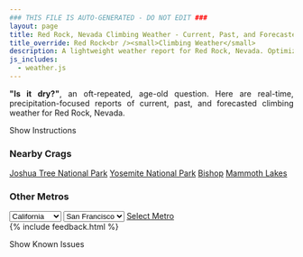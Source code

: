 ```yaml
---
### THIS FILE IS AUTO-GENERATED - DO NOT EDIT ###
layout: page
title: Red Rock, Nevada Climbing Weather - Current, Past, and Forecasted Report
title_override: Red Rock<br /><small>Climbing Weather</small>
description: A lightweight weather report for Red Rock, Nevada. Optimized for slow internet connections.
js_includes:
  - weather.js
---
```


<section class="measure center lh-copy f5-ns f6 ph2 mv4" style="text-align: justify;">
<strong>"Is it dry?"</strong>, an oft-repeated, age-old question. Here are real-time,
precipitation-focused reports of current, past, and forecasted climbing weather for Red Rock, Nevada.
</section>

<p id="settings-toggle" class="mw5 b center tc hover-light-red black-70 pointer">Show Instructions</p>
<section id="settings" class="overflow-hidden" style="display:none;">
    <div class="mv2 ph2 center">
        <div class="fn f6 tc pv2">
            <p class="measure lh-copy center"><strong>Show/hide hourly forecasts</strong> by clicking the desired day.</p>
            <hr class="mw5 p0 mv2 o-60 b0 bt b--light-red light-red bg-light-red">
            <p class="measure lh-copy center"><strong>Current and Past conditions</strong> are measured by the nearest weather station. <strong>Forecast conditions</strong> are calculated and polled separately.</p>
            <hr class="mw5 p0 mv2 o-60 b0 bt b--light-red light-red bg-light-red">
            <p class="measure lh-copy center"><strong>Having issues?</strong> Try <a id="clear-cache" class="no-underline relative fancy-link light-red hover-light-red" href="#">clearing the local cache</a>.</p>
            <hr class="mw5 p0 mv2 o-60 b0 bt b--light-red light-red bg-light-red">
            <p class="measure lh-copy center">Weather data sourced from <a class="no-underline fancy-link relative light-red" target="_blank" href="https://www.weather.gov/documentation/services-web-api">weather.gov</a>.</p>
        </div>
    </div>
</section>
<section id="weather" data-crag="red-rock-nevada" class="mv4-ns mv3 ph2 center"></section>
<section id="nearby" class="tc lh-copy">
  <h3>Nearby Crags</h3>
<a class="nowrap no-underline fancy-link relative light-red mh3" href="/crags/joshua-tree-national-park-california-weather.html">Joshua Tree National Park</a>
<a class="nowrap no-underline fancy-link relative light-red mh3" href="/crags/yosemite-national-park-california-weather.html">Yosemite National Park</a>
<a class="nowrap no-underline fancy-link relative light-red mh3" href="/crags/bishop-california-weather.html">Bishop</a>
<a class="nowrap no-underline fancy-link relative light-red mh3" href="/crags/mammoth-lakes-california-weather.html">Mammoth Lakes</a>
</section>
<section id="nearby" class="tc lh-copy">
  <h3>Other Metros</h3>
  <select class="ma1 bg-near-white pa2" id="stateSel">
    <option value="Texas">Texas</option>
    <option value="Washington">Washington</option>
    <option value="Colorado">Colorado</option>
    <option value="Tennessee">Tennessee</option>
    <option value="Utah">Utah</option>
    <option value="California" selected>California</option>
  </select>
  <select class="ma1 bg-near-white pa2" id="citySel">
    <option value="San Francisco" selected>San Francisco</option>
    <option value="Los Angeles">Los Angeles</option>
  </select>
  <a id="selectMetro" class="f6 link dim ph3 pv2 ma1 dib white bg-light-red" href="/crags/san-francisco-california-weather.html">Select Metro</a>
  <script>
    var states = [];
    states["Texas"] = "Austin"
    states["Washington"] = "Seattle"
    states["Colorado"] = "Denver"
    states["Tennessee"] = "Nashville"
    states["Utah"] = "Salt Lake City"
    states["California"] = "San Francisco|Los Angeles"
  </script>
</section>
{% include feedback.html %}
<p id="issues-toggle" class="mw5 b center tc hover-light-red black-70 pointer">Show Known Issues</p>
<section id="issues" class="overflow-hidden tc f6">
</section>

<script>
  var weekly_VEF_111_97 = {"updated":"2022-03-14T19:50:30+00:00","units":"us","forecastGenerator":"BaselineForecastGenerator","generatedAt":"2022-03-15T08:38:44+00:00","updateTime":"2022-03-14T19:50:30+00:00","validTimes":"2022-03-14T13:00:00+00:00/P8D","elevation":{"unitCode":"wmoUnit:m","value":1157.9352},"periods":[{"number":1,"name":"Overnight","startTime":"2022-03-15T01:00:00-07:00","endTime":"2022-03-15T06:00:00-07:00","isDaytime":false,"temperature":44,"temperatureUnit":"F","temperatureTrend":"rising","windSpeed":"6 mph","windDirection":"WNW","icon":"https://api.weather.gov/icons/land/night/few?size=medium","shortForecast":"Mostly Clear","detailedForecast":"Mostly clear. Low around 44, with temperatures rising to around 46 overnight. West northwest wind around 6 mph."},{"number":2,"name":"Tuesday","startTime":"2022-03-15T06:00:00-07:00","endTime":"2022-03-15T18:00:00-07:00","isDaytime":true,"temperature":74,"temperatureUnit":"F","temperatureTrend":"falling","windSpeed":"3 to 15 mph","windDirection":"SSW","icon":"https://api.weather.gov/icons/land/day/sct?size=medium","shortForecast":"Mostly Sunny","detailedForecast":"Mostly sunny. High near 74, with temperatures falling to around 72 in the afternoon. South southwest wind 3 to 15 mph, with gusts as high as 22 mph."},{"number":3,"name":"Tuesday Night","startTime":"2022-03-15T18:00:00-07:00","endTime":"2022-03-16T06:00:00-07:00","isDaytime":false,"temperature":47,"temperatureUnit":"F","temperatureTrend":"rising","windSpeed":"8 to 14 mph","windDirection":"W","icon":"https://api.weather.gov/icons/land/night/bkn?size=medium","shortForecast":"Mostly Cloudy","detailedForecast":"Mostly cloudy. Low around 47, with temperatures rising to around 49 overnight. West wind 8 to 14 mph, with gusts as high as 20 mph."},{"number":4,"name":"Wednesday","startTime":"2022-03-16T06:00:00-07:00","endTime":"2022-03-16T18:00:00-07:00","isDaytime":true,"temperature":71,"temperatureUnit":"F","temperatureTrend":null,"windSpeed":"8 to 18 mph","windDirection":"NW","icon":"https://api.weather.gov/icons/land/day/few?size=medium","shortForecast":"Sunny","detailedForecast":"Sunny, with a high near 71. Northwest wind 8 to 18 mph, with gusts as high as 28 mph."},{"number":5,"name":"Wednesday Night","startTime":"2022-03-16T18:00:00-07:00","endTime":"2022-03-17T06:00:00-07:00","isDaytime":false,"temperature":42,"temperatureUnit":"F","temperatureTrend":null,"windSpeed":"15 to 18 mph","windDirection":"NNW","icon":"https://api.weather.gov/icons/land/night/skc?size=medium","shortForecast":"Clear","detailedForecast":"Clear, with a low around 42. North northwest wind 15 to 18 mph, with gusts as high as 28 mph."},{"number":6,"name":"Thursday","startTime":"2022-03-17T06:00:00-07:00","endTime":"2022-03-17T18:00:00-07:00","isDaytime":true,"temperature":65,"temperatureUnit":"F","temperatureTrend":null,"windSpeed":"7 to 13 mph","windDirection":"NNE","icon":"https://api.weather.gov/icons/land/day/few?size=medium","shortForecast":"Sunny","detailedForecast":"Sunny, with a high near 65."},{"number":7,"name":"Thursday Night","startTime":"2022-03-17T18:00:00-07:00","endTime":"2022-03-18T06:00:00-07:00","isDaytime":false,"temperature":43,"temperatureUnit":"F","temperatureTrend":null,"windSpeed":"7 mph","windDirection":"N","icon":"https://api.weather.gov/icons/land/night/sct?size=medium","shortForecast":"Partly Cloudy","detailedForecast":"Partly cloudy, with a low around 43."},{"number":8,"name":"Friday","startTime":"2022-03-18T06:00:00-07:00","endTime":"2022-03-18T18:00:00-07:00","isDaytime":true,"temperature":71,"temperatureUnit":"F","temperatureTrend":null,"windSpeed":"8 mph","windDirection":"ENE","icon":"https://api.weather.gov/icons/land/day/skc?size=medium","shortForecast":"Sunny","detailedForecast":"Sunny, with a high near 71."},{"number":9,"name":"Friday Night","startTime":"2022-03-18T18:00:00-07:00","endTime":"2022-03-19T06:00:00-07:00","isDaytime":false,"temperature":47,"temperatureUnit":"F","temperatureTrend":null,"windSpeed":"8 mph","windDirection":"SW","icon":"https://api.weather.gov/icons/land/night/sct?size=medium","shortForecast":"Partly Cloudy","detailedForecast":"Partly cloudy, with a low around 47."},{"number":10,"name":"Saturday","startTime":"2022-03-19T06:00:00-07:00","endTime":"2022-03-19T18:00:00-07:00","isDaytime":true,"temperature":73,"temperatureUnit":"F","temperatureTrend":null,"windSpeed":"8 to 17 mph","windDirection":"SSW","icon":"https://api.weather.gov/icons/land/day/sct?size=medium","shortForecast":"Mostly Sunny","detailedForecast":"Mostly sunny, with a high near 73."},{"number":11,"name":"Saturday Night","startTime":"2022-03-19T18:00:00-07:00","endTime":"2022-03-20T06:00:00-07:00","isDaytime":false,"temperature":43,"temperatureUnit":"F","temperatureTrend":null,"windSpeed":"14 to 17 mph","windDirection":"SW","icon":"https://api.weather.gov/icons/land/night/sct/rain_showers?size=medium","shortForecast":"Partly Cloudy then Slight Chance Rain Showers","detailedForecast":"A slight chance of rain showers after 5am. Partly cloudy, with a low around 43."},{"number":12,"name":"Sunday","startTime":"2022-03-20T06:00:00-07:00","endTime":"2022-03-20T18:00:00-07:00","isDaytime":true,"temperature":60,"temperatureUnit":"F","temperatureTrend":null,"windSpeed":"15 mph","windDirection":"W","icon":"https://api.weather.gov/icons/land/day/rain_showers/sct?size=medium","shortForecast":"Slight Chance Rain Showers then Mostly Sunny","detailedForecast":"A slight chance of rain showers before 11am. Mostly sunny, with a high near 60."},{"number":13,"name":"Sunday Night","startTime":"2022-03-20T18:00:00-07:00","endTime":"2022-03-21T06:00:00-07:00","isDaytime":false,"temperature":37,"temperatureUnit":"F","temperatureTrend":null,"windSpeed":"16 mph","windDirection":"NW","icon":"https://api.weather.gov/icons/land/night/few?size=medium","shortForecast":"Mostly Clear","detailedForecast":"Mostly clear, with a low around 37."},{"number":14,"name":"Monday","startTime":"2022-03-21T06:00:00-07:00","endTime":"2022-03-21T18:00:00-07:00","isDaytime":true,"temperature":64,"temperatureUnit":"F","temperatureTrend":null,"windSpeed":"14 mph","windDirection":"NNW","icon":"https://api.weather.gov/icons/land/day/few?size=medium","shortForecast":"Sunny","detailedForecast":"Sunny, with a high near 64."}]}
  var hourly_VEF_111_97 = {"@context":["https://geojson.org/geojson-ld/geojson-context.jsonld",{"@version":"1.1","wx":"https://api.weather.gov/ontology#","geo":"http://www.opengis.net/ont/geosparql#","unit":"http://codes.wmo.int/common/unit/","@vocab":"https://api.weather.gov/ontology#"}],"type":"Feature","geometry":{"type":"Polygon","coordinates":[[[-115.4470583,36.1448651],[-115.4428925,36.1227241],[-115.4154787,36.1260863],[-115.4196391,36.1482276],[-115.4470583,36.1448651]]]},"properties":{"updated":"2022-03-14T19:50:30+00:00","units":"us","forecastGenerator":"HourlyForecastGenerator","generatedAt":"2022-03-15T08:38:46+00:00","updateTime":"2022-03-14T19:50:30+00:00","validTimes":"2022-03-14T13:00:00+00:00/P8D","elevation":{"unitCode":"wmoUnit:m","value":1157.9352},"periods":[{"number":1,"name":"","startTime":"2022-03-15T01:00:00-07:00","endTime":"2022-03-15T02:00:00-07:00","isDaytime":false,"temperature":49,"temperatureUnit":"F","temperatureTrend":null,"windSpeed":"3 mph","windDirection":"WNW","icon":"https://api.weather.gov/icons/land/night/skc?size=small","shortForecast":"Clear","detailedForecast":""},{"number":2,"name":"","startTime":"2022-03-15T02:00:00-07:00","endTime":"2022-03-15T03:00:00-07:00","isDaytime":false,"temperature":48,"temperatureUnit":"F","temperatureTrend":null,"windSpeed":"3 mph","windDirection":"WNW","icon":"https://api.weather.gov/icons/land/night/skc?size=small","shortForecast":"Clear","detailedForecast":""},{"number":3,"name":"","startTime":"2022-03-15T03:00:00-07:00","endTime":"2022-03-15T04:00:00-07:00","isDaytime":false,"temperature":47,"temperatureUnit":"F","temperatureTrend":null,"windSpeed":"6 mph","windDirection":"WNW","icon":"https://api.weather.gov/icons/land/night/few?size=small","shortForecast":"Mostly Clear","detailedForecast":""},{"number":4,"name":"","startTime":"2022-03-15T04:00:00-07:00","endTime":"2022-03-15T05:00:00-07:00","isDaytime":false,"temperature":47,"temperatureUnit":"F","temperatureTrend":null,"windSpeed":"6 mph","windDirection":"WNW","icon":"https://api.weather.gov/icons/land/night/few?size=small","shortForecast":"Mostly Clear","detailedForecast":""},{"number":5,"name":"","startTime":"2022-03-15T05:00:00-07:00","endTime":"2022-03-15T06:00:00-07:00","isDaytime":false,"temperature":46,"temperatureUnit":"F","temperatureTrend":null,"windSpeed":"5 mph","windDirection":"WNW","icon":"https://api.weather.gov/icons/land/night/few?size=small","shortForecast":"Mostly Clear","detailedForecast":""},{"number":6,"name":"","startTime":"2022-03-15T06:00:00-07:00","endTime":"2022-03-15T07:00:00-07:00","isDaytime":true,"temperature":46,"temperatureUnit":"F","temperatureTrend":null,"windSpeed":"5 mph","windDirection":"WNW","icon":"https://api.weather.gov/icons/land/day/few?size=small","shortForecast":"Sunny","detailedForecast":""},{"number":7,"name":"","startTime":"2022-03-15T07:00:00-07:00","endTime":"2022-03-15T08:00:00-07:00","isDaytime":true,"temperature":45,"temperatureUnit":"F","temperatureTrend":null,"windSpeed":"5 mph","windDirection":"WNW","icon":"https://api.weather.gov/icons/land/day/few?size=small","shortForecast":"Sunny","detailedForecast":""},{"number":8,"name":"","startTime":"2022-03-15T08:00:00-07:00","endTime":"2022-03-15T09:00:00-07:00","isDaytime":true,"temperature":48,"temperatureUnit":"F","temperatureTrend":null,"windSpeed":"6 mph","windDirection":"WNW","icon":"https://api.weather.gov/icons/land/day/few?size=small","shortForecast":"Sunny","detailedForecast":""},{"number":9,"name":"","startTime":"2022-03-15T09:00:00-07:00","endTime":"2022-03-15T10:00:00-07:00","isDaytime":true,"temperature":58,"temperatureUnit":"F","temperatureTrend":null,"windSpeed":"3 mph","windDirection":"ESE","icon":"https://api.weather.gov/icons/land/day/few?size=small","shortForecast":"Sunny","detailedForecast":""},{"number":10,"name":"","startTime":"2022-03-15T10:00:00-07:00","endTime":"2022-03-15T11:00:00-07:00","isDaytime":true,"temperature":63,"temperatureUnit":"F","temperatureTrend":null,"windSpeed":"6 mph","windDirection":"ESE","icon":"https://api.weather.gov/icons/land/day/few?size=small","shortForecast":"Sunny","detailedForecast":""},{"number":11,"name":"","startTime":"2022-03-15T11:00:00-07:00","endTime":"2022-03-15T12:00:00-07:00","isDaytime":true,"temperature":64,"temperatureUnit":"F","temperatureTrend":null,"windSpeed":"8 mph","windDirection":"ESE","icon":"https://api.weather.gov/icons/land/day/few?size=small","shortForecast":"Sunny","detailedForecast":""},{"number":12,"name":"","startTime":"2022-03-15T12:00:00-07:00","endTime":"2022-03-15T13:00:00-07:00","isDaytime":true,"temperature":68,"temperatureUnit":"F","temperatureTrend":null,"windSpeed":"10 mph","windDirection":"SSE","icon":"https://api.weather.gov/icons/land/day/few?size=small","shortForecast":"Sunny","detailedForecast":""},{"number":13,"name":"","startTime":"2022-03-15T13:00:00-07:00","endTime":"2022-03-15T14:00:00-07:00","isDaytime":true,"temperature":70,"temperatureUnit":"F","temperatureTrend":null,"windSpeed":"13 mph","windDirection":"SSW","icon":"https://api.weather.gov/icons/land/day/few?size=small","shortForecast":"Sunny","detailedForecast":""},{"number":14,"name":"","startTime":"2022-03-15T14:00:00-07:00","endTime":"2022-03-15T15:00:00-07:00","isDaytime":true,"temperature":72,"temperatureUnit":"F","temperatureTrend":null,"windSpeed":"14 mph","windDirection":"SW","icon":"https://api.weather.gov/icons/land/day/sct?size=small","shortForecast":"Mostly Sunny","detailedForecast":""},{"number":15,"name":"","startTime":"2022-03-15T15:00:00-07:00","endTime":"2022-03-15T16:00:00-07:00","isDaytime":true,"temperature":72,"temperatureUnit":"F","temperatureTrend":null,"windSpeed":"15 mph","windDirection":"SW","icon":"https://api.weather.gov/icons/land/day/sct?size=small","shortForecast":"Mostly Sunny","detailedForecast":""},{"number":16,"name":"","startTime":"2022-03-15T16:00:00-07:00","endTime":"2022-03-15T17:00:00-07:00","isDaytime":true,"temperature":73,"temperatureUnit":"F","temperatureTrend":null,"windSpeed":"15 mph","windDirection":"SW","icon":"https://api.weather.gov/icons/land/day/bkn?size=small","shortForecast":"Partly Sunny","detailedForecast":""},{"number":17,"name":"","startTime":"2022-03-15T17:00:00-07:00","endTime":"2022-03-15T18:00:00-07:00","isDaytime":true,"temperature":72,"temperatureUnit":"F","temperatureTrend":null,"windSpeed":"15 mph","windDirection":"WSW","icon":"https://api.weather.gov/icons/land/day/bkn?size=small","shortForecast":"Mostly Cloudy","detailedForecast":""},{"number":18,"name":"","startTime":"2022-03-15T18:00:00-07:00","endTime":"2022-03-15T19:00:00-07:00","isDaytime":false,"temperature":69,"temperatureUnit":"F","temperatureTrend":null,"windSpeed":"14 mph","windDirection":"WSW","icon":"https://api.weather.gov/icons/land/night/bkn?size=small","shortForecast":"Mostly Cloudy","detailedForecast":""},{"number":19,"name":"","startTime":"2022-03-15T19:00:00-07:00","endTime":"2022-03-15T20:00:00-07:00","isDaytime":false,"temperature":63,"temperatureUnit":"F","temperatureTrend":null,"windSpeed":"12 mph","windDirection":"W","icon":"https://api.weather.gov/icons/land/night/bkn?size=small","shortForecast":"Mostly Cloudy","detailedForecast":""},{"number":20,"name":"","startTime":"2022-03-15T20:00:00-07:00","endTime":"2022-03-15T21:00:00-07:00","isDaytime":false,"temperature":60,"temperatureUnit":"F","temperatureTrend":null,"windSpeed":"10 mph","windDirection":"W","icon":"https://api.weather.gov/icons/land/night/bkn?size=small","shortForecast":"Mostly Cloudy","detailedForecast":""},{"number":21,"name":"","startTime":"2022-03-15T21:00:00-07:00","endTime":"2022-03-15T22:00:00-07:00","isDaytime":false,"temperature":58,"temperatureUnit":"F","temperatureTrend":null,"windSpeed":"10 mph","windDirection":"W","icon":"https://api.weather.gov/icons/land/night/bkn?size=small","shortForecast":"Mostly Cloudy","detailedForecast":""},{"number":22,"name":"","startTime":"2022-03-15T22:00:00-07:00","endTime":"2022-03-15T23:00:00-07:00","isDaytime":false,"temperature":57,"temperatureUnit":"F","temperatureTrend":null,"windSpeed":"10 mph","windDirection":"W","icon":"https://api.weather.gov/icons/land/night/bkn?size=small","shortForecast":"Mostly Cloudy","detailedForecast":""},{"number":23,"name":"","startTime":"2022-03-15T23:00:00-07:00","endTime":"2022-03-16T00:00:00-07:00","isDaytime":false,"temperature":56,"temperatureUnit":"F","temperatureTrend":null,"windSpeed":"10 mph","windDirection":"W","icon":"https://api.weather.gov/icons/land/night/bkn?size=small","shortForecast":"Mostly Cloudy","detailedForecast":""},{"number":24,"name":"","startTime":"2022-03-16T00:00:00-07:00","endTime":"2022-03-16T01:00:00-07:00","isDaytime":false,"temperature":55,"temperatureUnit":"F","temperatureTrend":null,"windSpeed":"9 mph","windDirection":"W","icon":"https://api.weather.gov/icons/land/night/bkn?size=small","shortForecast":"Mostly Cloudy","detailedForecast":""},{"number":25,"name":"","startTime":"2022-03-16T01:00:00-07:00","endTime":"2022-03-16T02:00:00-07:00","isDaytime":false,"temperature":54,"temperatureUnit":"F","temperatureTrend":null,"windSpeed":"9 mph","windDirection":"WNW","icon":"https://api.weather.gov/icons/land/night/sct?size=small","shortForecast":"Partly Cloudy","detailedForecast":""},{"number":26,"name":"","startTime":"2022-03-16T02:00:00-07:00","endTime":"2022-03-16T03:00:00-07:00","isDaytime":false,"temperature":53,"temperatureUnit":"F","temperatureTrend":null,"windSpeed":"8 mph","windDirection":"WNW","icon":"https://api.weather.gov/icons/land/night/sct?size=small","shortForecast":"Partly Cloudy","detailedForecast":""},{"number":27,"name":"","startTime":"2022-03-16T03:00:00-07:00","endTime":"2022-03-16T04:00:00-07:00","isDaytime":false,"temperature":51,"temperatureUnit":"F","temperatureTrend":null,"windSpeed":"8 mph","windDirection":"WNW","icon":"https://api.weather.gov/icons/land/night/sct?size=small","shortForecast":"Partly Cloudy","detailedForecast":""},{"number":28,"name":"","startTime":"2022-03-16T04:00:00-07:00","endTime":"2022-03-16T05:00:00-07:00","isDaytime":false,"temperature":50,"temperatureUnit":"F","temperatureTrend":null,"windSpeed":"8 mph","windDirection":"WNW","icon":"https://api.weather.gov/icons/land/night/sct?size=small","shortForecast":"Partly Cloudy","detailedForecast":""},{"number":29,"name":"","startTime":"2022-03-16T05:00:00-07:00","endTime":"2022-03-16T06:00:00-07:00","isDaytime":false,"temperature":49,"temperatureUnit":"F","temperatureTrend":null,"windSpeed":"8 mph","windDirection":"WNW","icon":"https://api.weather.gov/icons/land/night/few?size=small","shortForecast":"Mostly Clear","detailedForecast":""},{"number":30,"name":"","startTime":"2022-03-16T06:00:00-07:00","endTime":"2022-03-16T07:00:00-07:00","isDaytime":true,"temperature":49,"temperatureUnit":"F","temperatureTrend":null,"windSpeed":"8 mph","windDirection":"WNW","icon":"https://api.weather.gov/icons/land/day/few?size=small","shortForecast":"Sunny","detailedForecast":""},{"number":31,"name":"","startTime":"2022-03-16T07:00:00-07:00","endTime":"2022-03-16T08:00:00-07:00","isDaytime":true,"temperature":49,"temperatureUnit":"F","temperatureTrend":null,"windSpeed":"8 mph","windDirection":"NW","icon":"https://api.weather.gov/icons/land/day/few?size=small","shortForecast":"Sunny","detailedForecast":""},{"number":32,"name":"","startTime":"2022-03-16T08:00:00-07:00","endTime":"2022-03-16T09:00:00-07:00","isDaytime":true,"temperature":51,"temperatureUnit":"F","temperatureTrend":null,"windSpeed":"8 mph","windDirection":"NW","icon":"https://api.weather.gov/icons/land/day/few?size=small","shortForecast":"Sunny","detailedForecast":""},{"number":33,"name":"","startTime":"2022-03-16T09:00:00-07:00","endTime":"2022-03-16T10:00:00-07:00","isDaytime":true,"temperature":55,"temperatureUnit":"F","temperatureTrend":null,"windSpeed":"9 mph","windDirection":"NW","icon":"https://api.weather.gov/icons/land/day/few?size=small","shortForecast":"Sunny","detailedForecast":""},{"number":34,"name":"","startTime":"2022-03-16T10:00:00-07:00","endTime":"2022-03-16T11:00:00-07:00","isDaytime":true,"temperature":60,"temperatureUnit":"F","temperatureTrend":null,"windSpeed":"10 mph","windDirection":"NNW","icon":"https://api.weather.gov/icons/land/day/few?size=small","shortForecast":"Sunny","detailedForecast":""},{"number":35,"name":"","startTime":"2022-03-16T11:00:00-07:00","endTime":"2022-03-16T12:00:00-07:00","isDaytime":true,"temperature":65,"temperatureUnit":"F","temperatureTrend":null,"windSpeed":"13 mph","windDirection":"NNW","icon":"https://api.weather.gov/icons/land/day/skc?size=small","shortForecast":"Sunny","detailedForecast":""},{"number":36,"name":"","startTime":"2022-03-16T12:00:00-07:00","endTime":"2022-03-16T13:00:00-07:00","isDaytime":true,"temperature":67,"temperatureUnit":"F","temperatureTrend":null,"windSpeed":"14 mph","windDirection":"NNW","icon":"https://api.weather.gov/icons/land/day/skc?size=small","shortForecast":"Sunny","detailedForecast":""},{"number":37,"name":"","startTime":"2022-03-16T13:00:00-07:00","endTime":"2022-03-16T14:00:00-07:00","isDaytime":true,"temperature":69,"temperatureUnit":"F","temperatureTrend":null,"windSpeed":"16 mph","windDirection":"NNW","icon":"https://api.weather.gov/icons/land/day/few?size=small","shortForecast":"Sunny","detailedForecast":""},{"number":38,"name":"","startTime":"2022-03-16T14:00:00-07:00","endTime":"2022-03-16T15:00:00-07:00","isDaytime":true,"temperature":69,"temperatureUnit":"F","temperatureTrend":null,"windSpeed":"17 mph","windDirection":"NW","icon":"https://api.weather.gov/icons/land/day/few?size=small","shortForecast":"Sunny","detailedForecast":""},{"number":39,"name":"","startTime":"2022-03-16T15:00:00-07:00","endTime":"2022-03-16T16:00:00-07:00","isDaytime":true,"temperature":70,"temperatureUnit":"F","temperatureTrend":null,"windSpeed":"18 mph","windDirection":"NW","icon":"https://api.weather.gov/icons/land/day/few?size=small","shortForecast":"Sunny","detailedForecast":""},{"number":40,"name":"","startTime":"2022-03-16T16:00:00-07:00","endTime":"2022-03-16T17:00:00-07:00","isDaytime":true,"temperature":70,"temperatureUnit":"F","temperatureTrend":null,"windSpeed":"18 mph","windDirection":"NNW","icon":"https://api.weather.gov/icons/land/day/few?size=small","shortForecast":"Sunny","detailedForecast":""},{"number":41,"name":"","startTime":"2022-03-16T17:00:00-07:00","endTime":"2022-03-16T18:00:00-07:00","isDaytime":true,"temperature":69,"temperatureUnit":"F","temperatureTrend":null,"windSpeed":"18 mph","windDirection":"NNW","icon":"https://api.weather.gov/icons/land/day/few?size=small","shortForecast":"Sunny","detailedForecast":""},{"number":42,"name":"","startTime":"2022-03-16T18:00:00-07:00","endTime":"2022-03-16T19:00:00-07:00","isDaytime":false,"temperature":66,"temperatureUnit":"F","temperatureTrend":null,"windSpeed":"18 mph","windDirection":"NNW","icon":"https://api.weather.gov/icons/land/night/few?size=small","shortForecast":"Mostly Clear","detailedForecast":""},{"number":43,"name":"","startTime":"2022-03-16T19:00:00-07:00","endTime":"2022-03-16T20:00:00-07:00","isDaytime":false,"temperature":61,"temperatureUnit":"F","temperatureTrend":null,"windSpeed":"18 mph","windDirection":"NNW","icon":"https://api.weather.gov/icons/land/night/few?size=small","shortForecast":"Mostly Clear","detailedForecast":""},{"number":44,"name":"","startTime":"2022-03-16T20:00:00-07:00","endTime":"2022-03-16T21:00:00-07:00","isDaytime":false,"temperature":57,"temperatureUnit":"F","temperatureTrend":null,"windSpeed":"18 mph","windDirection":"NNW","icon":"https://api.weather.gov/icons/land/night/few?size=small","shortForecast":"Mostly Clear","detailedForecast":""},{"number":45,"name":"","startTime":"2022-03-16T21:00:00-07:00","endTime":"2022-03-16T22:00:00-07:00","isDaytime":false,"temperature":55,"temperatureUnit":"F","temperatureTrend":null,"windSpeed":"18 mph","windDirection":"NNW","icon":"https://api.weather.gov/icons/land/night/few?size=small","shortForecast":"Mostly Clear","detailedForecast":""},{"number":46,"name":"","startTime":"2022-03-16T22:00:00-07:00","endTime":"2022-03-16T23:00:00-07:00","isDaytime":false,"temperature":54,"temperatureUnit":"F","temperatureTrend":null,"windSpeed":"17 mph","windDirection":"N","icon":"https://api.weather.gov/icons/land/night/skc?size=small","shortForecast":"Clear","detailedForecast":""},{"number":47,"name":"","startTime":"2022-03-16T23:00:00-07:00","endTime":"2022-03-17T00:00:00-07:00","isDaytime":false,"temperature":53,"temperatureUnit":"F","temperatureTrend":null,"windSpeed":"17 mph","windDirection":"N","icon":"https://api.weather.gov/icons/land/night/skc?size=small","shortForecast":"Clear","detailedForecast":""},{"number":48,"name":"","startTime":"2022-03-17T00:00:00-07:00","endTime":"2022-03-17T01:00:00-07:00","isDaytime":false,"temperature":51,"temperatureUnit":"F","temperatureTrend":null,"windSpeed":"16 mph","windDirection":"N","icon":"https://api.weather.gov/icons/land/night/skc?size=small","shortForecast":"Clear","detailedForecast":""},{"number":49,"name":"","startTime":"2022-03-17T01:00:00-07:00","endTime":"2022-03-17T02:00:00-07:00","isDaytime":false,"temperature":50,"temperatureUnit":"F","temperatureTrend":null,"windSpeed":"16 mph","windDirection":"N","icon":"https://api.weather.gov/icons/land/night/skc?size=small","shortForecast":"Clear","detailedForecast":""},{"number":50,"name":"","startTime":"2022-03-17T02:00:00-07:00","endTime":"2022-03-17T03:00:00-07:00","isDaytime":false,"temperature":48,"temperatureUnit":"F","temperatureTrend":null,"windSpeed":"15 mph","windDirection":"N","icon":"https://api.weather.gov/icons/land/night/skc?size=small","shortForecast":"Clear","detailedForecast":""},{"number":51,"name":"","startTime":"2022-03-17T03:00:00-07:00","endTime":"2022-03-17T04:00:00-07:00","isDaytime":false,"temperature":47,"temperatureUnit":"F","temperatureTrend":null,"windSpeed":"15 mph","windDirection":"N","icon":"https://api.weather.gov/icons/land/night/skc?size=small","shortForecast":"Clear","detailedForecast":""},{"number":52,"name":"","startTime":"2022-03-17T04:00:00-07:00","endTime":"2022-03-17T05:00:00-07:00","isDaytime":false,"temperature":46,"temperatureUnit":"F","temperatureTrend":null,"windSpeed":"15 mph","windDirection":"N","icon":"https://api.weather.gov/icons/land/night/skc?size=small","shortForecast":"Clear","detailedForecast":""},{"number":53,"name":"","startTime":"2022-03-17T05:00:00-07:00","endTime":"2022-03-17T06:00:00-07:00","isDaytime":false,"temperature":45,"temperatureUnit":"F","temperatureTrend":null,"windSpeed":"15 mph","windDirection":"N","icon":"https://api.weather.gov/icons/land/night/skc?size=small","shortForecast":"Clear","detailedForecast":""},{"number":54,"name":"","startTime":"2022-03-17T06:00:00-07:00","endTime":"2022-03-17T07:00:00-07:00","isDaytime":true,"temperature":44,"temperatureUnit":"F","temperatureTrend":null,"windSpeed":"13 mph","windDirection":"N","icon":"https://api.weather.gov/icons/land/day/few?size=small","shortForecast":"Sunny","detailedForecast":""},{"number":55,"name":"","startTime":"2022-03-17T07:00:00-07:00","endTime":"2022-03-17T08:00:00-07:00","isDaytime":true,"temperature":44,"temperatureUnit":"F","temperatureTrend":null,"windSpeed":"10 mph","windDirection":"N","icon":"https://api.weather.gov/icons/land/day/few?size=small","shortForecast":"Sunny","detailedForecast":""},{"number":56,"name":"","startTime":"2022-03-17T08:00:00-07:00","endTime":"2022-03-17T09:00:00-07:00","isDaytime":true,"temperature":45,"temperatureUnit":"F","temperatureTrend":null,"windSpeed":"8 mph","windDirection":"N","icon":"https://api.weather.gov/icons/land/day/few?size=small","shortForecast":"Sunny","detailedForecast":""},{"number":57,"name":"","startTime":"2022-03-17T09:00:00-07:00","endTime":"2022-03-17T10:00:00-07:00","isDaytime":true,"temperature":49,"temperatureUnit":"F","temperatureTrend":null,"windSpeed":"8 mph","windDirection":"N","icon":"https://api.weather.gov/icons/land/day/few?size=small","shortForecast":"Sunny","detailedForecast":""},{"number":58,"name":"","startTime":"2022-03-17T10:00:00-07:00","endTime":"2022-03-17T11:00:00-07:00","isDaytime":true,"temperature":54,"temperatureUnit":"F","temperatureTrend":null,"windSpeed":"8 mph","windDirection":"NNE","icon":"https://api.weather.gov/icons/land/day/few?size=small","shortForecast":"Sunny","detailedForecast":""},{"number":59,"name":"","startTime":"2022-03-17T11:00:00-07:00","endTime":"2022-03-17T12:00:00-07:00","isDaytime":true,"temperature":59,"temperatureUnit":"F","temperatureTrend":null,"windSpeed":"9 mph","windDirection":"NNE","icon":"https://api.weather.gov/icons/land/day/few?size=small","shortForecast":"Sunny","detailedForecast":""},{"number":60,"name":"","startTime":"2022-03-17T12:00:00-07:00","endTime":"2022-03-17T13:00:00-07:00","isDaytime":true,"temperature":62,"temperatureUnit":"F","temperatureTrend":null,"windSpeed":"9 mph","windDirection":"NE","icon":"https://api.weather.gov/icons/land/day/few?size=small","shortForecast":"Sunny","detailedForecast":""},{"number":61,"name":"","startTime":"2022-03-17T13:00:00-07:00","endTime":"2022-03-17T14:00:00-07:00","isDaytime":true,"temperature":63,"temperatureUnit":"F","temperatureTrend":null,"windSpeed":"9 mph","windDirection":"NE","icon":"https://api.weather.gov/icons/land/day/sct?size=small","shortForecast":"Mostly Sunny","detailedForecast":""},{"number":62,"name":"","startTime":"2022-03-17T14:00:00-07:00","endTime":"2022-03-17T15:00:00-07:00","isDaytime":true,"temperature":64,"temperatureUnit":"F","temperatureTrend":null,"windSpeed":"9 mph","windDirection":"NE","icon":"https://api.weather.gov/icons/land/day/sct?size=small","shortForecast":"Mostly Sunny","detailedForecast":""},{"number":63,"name":"","startTime":"2022-03-17T15:00:00-07:00","endTime":"2022-03-17T16:00:00-07:00","isDaytime":true,"temperature":65,"temperatureUnit":"F","temperatureTrend":null,"windSpeed":"8 mph","windDirection":"NE","icon":"https://api.weather.gov/icons/land/day/sct?size=small","shortForecast":"Mostly Sunny","detailedForecast":""},{"number":64,"name":"","startTime":"2022-03-17T16:00:00-07:00","endTime":"2022-03-17T17:00:00-07:00","isDaytime":true,"temperature":65,"temperatureUnit":"F","temperatureTrend":null,"windSpeed":"8 mph","windDirection":"ENE","icon":"https://api.weather.gov/icons/land/day/sct?size=small","shortForecast":"Mostly Sunny","detailedForecast":""},{"number":65,"name":"","startTime":"2022-03-17T17:00:00-07:00","endTime":"2022-03-17T18:00:00-07:00","isDaytime":true,"temperature":64,"temperatureUnit":"F","temperatureTrend":null,"windSpeed":"7 mph","windDirection":"ENE","icon":"https://api.weather.gov/icons/land/day/sct?size=small","shortForecast":"Mostly Sunny","detailedForecast":""},{"number":66,"name":"","startTime":"2022-03-17T18:00:00-07:00","endTime":"2022-03-17T19:00:00-07:00","isDaytime":false,"temperature":61,"temperatureUnit":"F","temperatureTrend":null,"windSpeed":"6 mph","windDirection":"NE","icon":"https://api.weather.gov/icons/land/night/bkn?size=small","shortForecast":"Mostly Cloudy","detailedForecast":""},{"number":67,"name":"","startTime":"2022-03-17T19:00:00-07:00","endTime":"2022-03-17T20:00:00-07:00","isDaytime":false,"temperature":57,"temperatureUnit":"F","temperatureTrend":null,"windSpeed":"6 mph","windDirection":"NNE","icon":"https://api.weather.gov/icons/land/night/bkn?size=small","shortForecast":"Mostly Cloudy","detailedForecast":""},{"number":68,"name":"","startTime":"2022-03-17T20:00:00-07:00","endTime":"2022-03-17T21:00:00-07:00","isDaytime":false,"temperature":54,"temperatureUnit":"F","temperatureTrend":null,"windSpeed":"6 mph","windDirection":"N","icon":"https://api.weather.gov/icons/land/night/bkn?size=small","shortForecast":"Mostly Cloudy","detailedForecast":""},{"number":69,"name":"","startTime":"2022-03-17T21:00:00-07:00","endTime":"2022-03-17T22:00:00-07:00","isDaytime":false,"temperature":52,"temperatureUnit":"F","temperatureTrend":null,"windSpeed":"6 mph","windDirection":"N","icon":"https://api.weather.gov/icons/land/night/sct?size=small","shortForecast":"Partly Cloudy","detailedForecast":""},{"number":70,"name":"","startTime":"2022-03-17T22:00:00-07:00","endTime":"2022-03-17T23:00:00-07:00","isDaytime":false,"temperature":52,"temperatureUnit":"F","temperatureTrend":null,"windSpeed":"7 mph","windDirection":"NNW","icon":"https://api.weather.gov/icons/land/night/sct?size=small","shortForecast":"Partly Cloudy","detailedForecast":""},{"number":71,"name":"","startTime":"2022-03-17T23:00:00-07:00","endTime":"2022-03-18T00:00:00-07:00","isDaytime":false,"temperature":51,"temperatureUnit":"F","temperatureTrend":null,"windSpeed":"7 mph","windDirection":"NW","icon":"https://api.weather.gov/icons/land/night/sct?size=small","shortForecast":"Partly Cloudy","detailedForecast":""},{"number":72,"name":"","startTime":"2022-03-18T00:00:00-07:00","endTime":"2022-03-18T01:00:00-07:00","isDaytime":false,"temperature":50,"temperatureUnit":"F","temperatureTrend":null,"windSpeed":"7 mph","windDirection":"NW","icon":"https://api.weather.gov/icons/land/night/few?size=small","shortForecast":"Mostly Clear","detailedForecast":""},{"number":73,"name":"","startTime":"2022-03-18T01:00:00-07:00","endTime":"2022-03-18T02:00:00-07:00","isDaytime":false,"temperature":49,"temperatureUnit":"F","temperatureTrend":null,"windSpeed":"7 mph","windDirection":"NW","icon":"https://api.weather.gov/icons/land/night/few?size=small","shortForecast":"Mostly Clear","detailedForecast":""},{"number":74,"name":"","startTime":"2022-03-18T02:00:00-07:00","endTime":"2022-03-18T03:00:00-07:00","isDaytime":false,"temperature":48,"temperatureUnit":"F","temperatureTrend":null,"windSpeed":"7 mph","windDirection":"NW","icon":"https://api.weather.gov/icons/land/night/few?size=small","shortForecast":"Mostly Clear","detailedForecast":""},{"number":75,"name":"","startTime":"2022-03-18T03:00:00-07:00","endTime":"2022-03-18T04:00:00-07:00","isDaytime":false,"temperature":47,"temperatureUnit":"F","temperatureTrend":null,"windSpeed":"7 mph","windDirection":"NW","icon":"https://api.weather.gov/icons/land/night/few?size=small","shortForecast":"Mostly Clear","detailedForecast":""},{"number":76,"name":"","startTime":"2022-03-18T04:00:00-07:00","endTime":"2022-03-18T05:00:00-07:00","isDaytime":false,"temperature":46,"temperatureUnit":"F","temperatureTrend":null,"windSpeed":"7 mph","windDirection":"NW","icon":"https://api.weather.gov/icons/land/night/few?size=small","shortForecast":"Mostly Clear","detailedForecast":""},{"number":77,"name":"","startTime":"2022-03-18T05:00:00-07:00","endTime":"2022-03-18T06:00:00-07:00","isDaytime":false,"temperature":45,"temperatureUnit":"F","temperatureTrend":null,"windSpeed":"7 mph","windDirection":"NW","icon":"https://api.weather.gov/icons/land/night/few?size=small","shortForecast":"Mostly Clear","detailedForecast":""},{"number":78,"name":"","startTime":"2022-03-18T06:00:00-07:00","endTime":"2022-03-18T07:00:00-07:00","isDaytime":true,"temperature":45,"temperatureUnit":"F","temperatureTrend":null,"windSpeed":"7 mph","windDirection":"NNW","icon":"https://api.weather.gov/icons/land/day/few?size=small","shortForecast":"Sunny","detailedForecast":""},{"number":79,"name":"","startTime":"2022-03-18T07:00:00-07:00","endTime":"2022-03-18T08:00:00-07:00","isDaytime":true,"temperature":46,"temperatureUnit":"F","temperatureTrend":null,"windSpeed":"6 mph","windDirection":"NNW","icon":"https://api.weather.gov/icons/land/day/skc?size=small","shortForecast":"Sunny","detailedForecast":""},{"number":80,"name":"","startTime":"2022-03-18T08:00:00-07:00","endTime":"2022-03-18T09:00:00-07:00","isDaytime":true,"temperature":48,"temperatureUnit":"F","temperatureTrend":null,"windSpeed":"6 mph","windDirection":"N","icon":"https://api.weather.gov/icons/land/day/skc?size=small","shortForecast":"Sunny","detailedForecast":""},{"number":81,"name":"","startTime":"2022-03-18T09:00:00-07:00","endTime":"2022-03-18T10:00:00-07:00","isDaytime":true,"temperature":53,"temperatureUnit":"F","temperatureTrend":null,"windSpeed":"6 mph","windDirection":"N","icon":"https://api.weather.gov/icons/land/day/skc?size=small","shortForecast":"Sunny","detailedForecast":""},{"number":82,"name":"","startTime":"2022-03-18T10:00:00-07:00","endTime":"2022-03-18T11:00:00-07:00","isDaytime":true,"temperature":59,"temperatureUnit":"F","temperatureTrend":null,"windSpeed":"7 mph","windDirection":"ENE","icon":"https://api.weather.gov/icons/land/day/skc?size=small","shortForecast":"Sunny","detailedForecast":""},{"number":83,"name":"","startTime":"2022-03-18T11:00:00-07:00","endTime":"2022-03-18T12:00:00-07:00","isDaytime":true,"temperature":64,"temperatureUnit":"F","temperatureTrend":null,"windSpeed":"7 mph","windDirection":"E","icon":"https://api.weather.gov/icons/land/day/skc?size=small","shortForecast":"Sunny","detailedForecast":""},{"number":84,"name":"","startTime":"2022-03-18T12:00:00-07:00","endTime":"2022-03-18T13:00:00-07:00","isDaytime":true,"temperature":67,"temperatureUnit":"F","temperatureTrend":null,"windSpeed":"7 mph","windDirection":"E","icon":"https://api.weather.gov/icons/land/day/skc?size=small","shortForecast":"Sunny","detailedForecast":""},{"number":85,"name":"","startTime":"2022-03-18T13:00:00-07:00","endTime":"2022-03-18T14:00:00-07:00","isDaytime":true,"temperature":68,"temperatureUnit":"F","temperatureTrend":null,"windSpeed":"8 mph","windDirection":"ESE","icon":"https://api.weather.gov/icons/land/day/skc?size=small","shortForecast":"Sunny","detailedForecast":""},{"number":86,"name":"","startTime":"2022-03-18T14:00:00-07:00","endTime":"2022-03-18T15:00:00-07:00","isDaytime":true,"temperature":69,"temperatureUnit":"F","temperatureTrend":null,"windSpeed":"8 mph","windDirection":"ESE","icon":"https://api.weather.gov/icons/land/day/skc?size=small","shortForecast":"Sunny","detailedForecast":""},{"number":87,"name":"","startTime":"2022-03-18T15:00:00-07:00","endTime":"2022-03-18T16:00:00-07:00","isDaytime":true,"temperature":70,"temperatureUnit":"F","temperatureTrend":null,"windSpeed":"8 mph","windDirection":"SE","icon":"https://api.weather.gov/icons/land/day/skc?size=small","shortForecast":"Sunny","detailedForecast":""},{"number":88,"name":"","startTime":"2022-03-18T16:00:00-07:00","endTime":"2022-03-18T17:00:00-07:00","isDaytime":true,"temperature":71,"temperatureUnit":"F","temperatureTrend":null,"windSpeed":"7 mph","windDirection":"SSE","icon":"https://api.weather.gov/icons/land/day/few?size=small","shortForecast":"Sunny","detailedForecast":""},{"number":89,"name":"","startTime":"2022-03-18T17:00:00-07:00","endTime":"2022-03-18T18:00:00-07:00","isDaytime":true,"temperature":70,"temperatureUnit":"F","temperatureTrend":null,"windSpeed":"7 mph","windDirection":"SSE","icon":"https://api.weather.gov/icons/land/day/few?size=small","shortForecast":"Sunny","detailedForecast":""},{"number":90,"name":"","startTime":"2022-03-18T18:00:00-07:00","endTime":"2022-03-18T19:00:00-07:00","isDaytime":false,"temperature":66,"temperatureUnit":"F","temperatureTrend":null,"windSpeed":"7 mph","windDirection":"S","icon":"https://api.weather.gov/icons/land/night/few?size=small","shortForecast":"Mostly Clear","detailedForecast":""},{"number":91,"name":"","startTime":"2022-03-18T19:00:00-07:00","endTime":"2022-03-18T20:00:00-07:00","isDaytime":false,"temperature":61,"temperatureUnit":"F","temperatureTrend":null,"windSpeed":"7 mph","windDirection":"SW","icon":"https://api.weather.gov/icons/land/night/few?size=small","shortForecast":"Mostly Clear","detailedForecast":""},{"number":92,"name":"","startTime":"2022-03-18T20:00:00-07:00","endTime":"2022-03-18T21:00:00-07:00","isDaytime":false,"temperature":57,"temperatureUnit":"F","temperatureTrend":null,"windSpeed":"7 mph","windDirection":"WSW","icon":"https://api.weather.gov/icons/land/night/few?size=small","shortForecast":"Mostly Clear","detailedForecast":""},{"number":93,"name":"","startTime":"2022-03-18T21:00:00-07:00","endTime":"2022-03-18T22:00:00-07:00","isDaytime":false,"temperature":55,"temperatureUnit":"F","temperatureTrend":null,"windSpeed":"7 mph","windDirection":"WSW","icon":"https://api.weather.gov/icons/land/night/few?size=small","shortForecast":"Mostly Clear","detailedForecast":""},{"number":94,"name":"","startTime":"2022-03-18T22:00:00-07:00","endTime":"2022-03-18T23:00:00-07:00","isDaytime":false,"temperature":54,"temperatureUnit":"F","temperatureTrend":null,"windSpeed":"8 mph","windDirection":"WSW","icon":"https://api.weather.gov/icons/land/night/sct?size=small","shortForecast":"Partly Cloudy","detailedForecast":""},{"number":95,"name":"","startTime":"2022-03-18T23:00:00-07:00","endTime":"2022-03-19T00:00:00-07:00","isDaytime":false,"temperature":54,"temperatureUnit":"F","temperatureTrend":null,"windSpeed":"8 mph","windDirection":"WSW","icon":"https://api.weather.gov/icons/land/night/sct?size=small","shortForecast":"Partly Cloudy","detailedForecast":""},{"number":96,"name":"","startTime":"2022-03-19T00:00:00-07:00","endTime":"2022-03-19T01:00:00-07:00","isDaytime":false,"temperature":53,"temperatureUnit":"F","temperatureTrend":null,"windSpeed":"8 mph","windDirection":"WSW","icon":"https://api.weather.gov/icons/land/night/sct?size=small","shortForecast":"Partly Cloudy","detailedForecast":""},{"number":97,"name":"","startTime":"2022-03-19T01:00:00-07:00","endTime":"2022-03-19T02:00:00-07:00","isDaytime":false,"temperature":52,"temperatureUnit":"F","temperatureTrend":null,"windSpeed":"7 mph","windDirection":"SW","icon":"https://api.weather.gov/icons/land/night/sct?size=small","shortForecast":"Partly Cloudy","detailedForecast":""},{"number":98,"name":"","startTime":"2022-03-19T02:00:00-07:00","endTime":"2022-03-19T03:00:00-07:00","isDaytime":false,"temperature":51,"temperatureUnit":"F","temperatureTrend":null,"windSpeed":"7 mph","windDirection":"SW","icon":"https://api.weather.gov/icons/land/night/sct?size=small","shortForecast":"Partly Cloudy","detailedForecast":""},{"number":99,"name":"","startTime":"2022-03-19T03:00:00-07:00","endTime":"2022-03-19T04:00:00-07:00","isDaytime":false,"temperature":50,"temperatureUnit":"F","temperatureTrend":null,"windSpeed":"7 mph","windDirection":"SW","icon":"https://api.weather.gov/icons/land/night/sct?size=small","shortForecast":"Partly Cloudy","detailedForecast":""},{"number":100,"name":"","startTime":"2022-03-19T04:00:00-07:00","endTime":"2022-03-19T05:00:00-07:00","isDaytime":false,"temperature":49,"temperatureUnit":"F","temperatureTrend":null,"windSpeed":"8 mph","windDirection":"SW","icon":"https://api.weather.gov/icons/land/night/sct?size=small","shortForecast":"Partly Cloudy","detailedForecast":""},{"number":101,"name":"","startTime":"2022-03-19T05:00:00-07:00","endTime":"2022-03-19T06:00:00-07:00","isDaytime":false,"temperature":49,"temperatureUnit":"F","temperatureTrend":null,"windSpeed":"8 mph","windDirection":"SSW","icon":"https://api.weather.gov/icons/land/night/sct?size=small","shortForecast":"Partly Cloudy","detailedForecast":""},{"number":102,"name":"","startTime":"2022-03-19T06:00:00-07:00","endTime":"2022-03-19T07:00:00-07:00","isDaytime":true,"temperature":48,"temperatureUnit":"F","temperatureTrend":null,"windSpeed":"8 mph","windDirection":"SSW","icon":"https://api.weather.gov/icons/land/day/sct?size=small","shortForecast":"Mostly Sunny","detailedForecast":""},{"number":103,"name":"","startTime":"2022-03-19T07:00:00-07:00","endTime":"2022-03-19T08:00:00-07:00","isDaytime":true,"temperature":48,"temperatureUnit":"F","temperatureTrend":null,"windSpeed":"8 mph","windDirection":"SSW","icon":"https://api.weather.gov/icons/land/day/sct?size=small","shortForecast":"Mostly Sunny","detailedForecast":""},{"number":104,"name":"","startTime":"2022-03-19T08:00:00-07:00","endTime":"2022-03-19T09:00:00-07:00","isDaytime":true,"temperature":50,"temperatureUnit":"F","temperatureTrend":null,"windSpeed":"8 mph","windDirection":"S","icon":"https://api.weather.gov/icons/land/day/sct?size=small","shortForecast":"Mostly Sunny","detailedForecast":""},{"number":105,"name":"","startTime":"2022-03-19T09:00:00-07:00","endTime":"2022-03-19T10:00:00-07:00","isDaytime":true,"temperature":55,"temperatureUnit":"F","temperatureTrend":null,"windSpeed":"9 mph","windDirection":"S","icon":"https://api.weather.gov/icons/land/day/sct?size=small","shortForecast":"Mostly Sunny","detailedForecast":""},{"number":106,"name":"","startTime":"2022-03-19T10:00:00-07:00","endTime":"2022-03-19T11:00:00-07:00","isDaytime":true,"temperature":61,"temperatureUnit":"F","temperatureTrend":null,"windSpeed":"10 mph","windDirection":"S","icon":"https://api.weather.gov/icons/land/day/sct?size=small","shortForecast":"Mostly Sunny","detailedForecast":""},{"number":107,"name":"","startTime":"2022-03-19T11:00:00-07:00","endTime":"2022-03-19T12:00:00-07:00","isDaytime":true,"temperature":66,"temperatureUnit":"F","temperatureTrend":null,"windSpeed":"12 mph","windDirection":"S","icon":"https://api.weather.gov/icons/land/day/sct?size=small","shortForecast":"Mostly Sunny","detailedForecast":""},{"number":108,"name":"","startTime":"2022-03-19T12:00:00-07:00","endTime":"2022-03-19T13:00:00-07:00","isDaytime":true,"temperature":69,"temperatureUnit":"F","temperatureTrend":null,"windSpeed":"13 mph","windDirection":"S","icon":"https://api.weather.gov/icons/land/day/sct?size=small","shortForecast":"Mostly Sunny","detailedForecast":""},{"number":109,"name":"","startTime":"2022-03-19T13:00:00-07:00","endTime":"2022-03-19T14:00:00-07:00","isDaytime":true,"temperature":70,"temperatureUnit":"F","temperatureTrend":null,"windSpeed":"15 mph","windDirection":"S","icon":"https://api.weather.gov/icons/land/day/sct?size=small","shortForecast":"Mostly Sunny","detailedForecast":""},{"number":110,"name":"","startTime":"2022-03-19T14:00:00-07:00","endTime":"2022-03-19T15:00:00-07:00","isDaytime":true,"temperature":71,"temperatureUnit":"F","temperatureTrend":null,"windSpeed":"16 mph","windDirection":"SSW","icon":"https://api.weather.gov/icons/land/day/sct?size=small","shortForecast":"Mostly Sunny","detailedForecast":""},{"number":111,"name":"","startTime":"2022-03-19T15:00:00-07:00","endTime":"2022-03-19T16:00:00-07:00","isDaytime":true,"temperature":72,"temperatureUnit":"F","temperatureTrend":null,"windSpeed":"17 mph","windDirection":"SSW","icon":"https://api.weather.gov/icons/land/day/bkn?size=small","shortForecast":"Partly Sunny","detailedForecast":""},{"number":112,"name":"","startTime":"2022-03-19T16:00:00-07:00","endTime":"2022-03-19T17:00:00-07:00","isDaytime":true,"temperature":71,"temperatureUnit":"F","temperatureTrend":null,"windSpeed":"17 mph","windDirection":"SSW","icon":"https://api.weather.gov/icons/land/day/bkn?size=small","shortForecast":"Partly Sunny","detailedForecast":""},{"number":113,"name":"","startTime":"2022-03-19T17:00:00-07:00","endTime":"2022-03-19T18:00:00-07:00","isDaytime":true,"temperature":70,"temperatureUnit":"F","temperatureTrend":null,"windSpeed":"17 mph","windDirection":"SSW","icon":"https://api.weather.gov/icons/land/day/bkn?size=small","shortForecast":"Partly Sunny","detailedForecast":""},{"number":114,"name":"","startTime":"2022-03-19T18:00:00-07:00","endTime":"2022-03-19T19:00:00-07:00","isDaytime":false,"temperature":67,"temperatureUnit":"F","temperatureTrend":null,"windSpeed":"17 mph","windDirection":"SSW","icon":"https://api.weather.gov/icons/land/night/bkn?size=small","shortForecast":"Mostly Cloudy","detailedForecast":""},{"number":115,"name":"","startTime":"2022-03-19T19:00:00-07:00","endTime":"2022-03-19T20:00:00-07:00","isDaytime":false,"temperature":63,"temperatureUnit":"F","temperatureTrend":null,"windSpeed":"16 mph","windDirection":"SW","icon":"https://api.weather.gov/icons/land/night/bkn?size=small","shortForecast":"Mostly Cloudy","detailedForecast":""},{"number":116,"name":"","startTime":"2022-03-19T20:00:00-07:00","endTime":"2022-03-19T21:00:00-07:00","isDaytime":false,"temperature":59,"temperatureUnit":"F","temperatureTrend":null,"windSpeed":"16 mph","windDirection":"SW","icon":"https://api.weather.gov/icons/land/night/bkn?size=small","shortForecast":"Mostly Cloudy","detailedForecast":""},{"number":117,"name":"","startTime":"2022-03-19T21:00:00-07:00","endTime":"2022-03-19T22:00:00-07:00","isDaytime":false,"temperature":57,"temperatureUnit":"F","temperatureTrend":null,"windSpeed":"16 mph","windDirection":"SW","icon":"https://api.weather.gov/icons/land/night/sct?size=small","shortForecast":"Partly Cloudy","detailedForecast":""},{"number":118,"name":"","startTime":"2022-03-19T22:00:00-07:00","endTime":"2022-03-19T23:00:00-07:00","isDaytime":false,"temperature":56,"temperatureUnit":"F","temperatureTrend":null,"windSpeed":"15 mph","windDirection":"SW","icon":"https://api.weather.gov/icons/land/night/sct?size=small","shortForecast":"Partly Cloudy","detailedForecast":""},{"number":119,"name":"","startTime":"2022-03-19T23:00:00-07:00","endTime":"2022-03-20T00:00:00-07:00","isDaytime":false,"temperature":55,"temperatureUnit":"F","temperatureTrend":null,"windSpeed":"15 mph","windDirection":"SW","icon":"https://api.weather.gov/icons/land/night/sct?size=small","shortForecast":"Partly Cloudy","detailedForecast":""},{"number":120,"name":"","startTime":"2022-03-20T00:00:00-07:00","endTime":"2022-03-20T01:00:00-07:00","isDaytime":false,"temperature":53,"temperatureUnit":"F","temperatureTrend":null,"windSpeed":"15 mph","windDirection":"SW","icon":"https://api.weather.gov/icons/land/night/sct?size=small","shortForecast":"Partly Cloudy","detailedForecast":""},{"number":121,"name":"","startTime":"2022-03-20T01:00:00-07:00","endTime":"2022-03-20T02:00:00-07:00","isDaytime":false,"temperature":51,"temperatureUnit":"F","temperatureTrend":null,"windSpeed":"15 mph","windDirection":"SW","icon":"https://api.weather.gov/icons/land/night/sct?size=small","shortForecast":"Partly Cloudy","detailedForecast":""},{"number":122,"name":"","startTime":"2022-03-20T02:00:00-07:00","endTime":"2022-03-20T03:00:00-07:00","isDaytime":false,"temperature":49,"temperatureUnit":"F","temperatureTrend":null,"windSpeed":"15 mph","windDirection":"SW","icon":"https://api.weather.gov/icons/land/night/sct?size=small","shortForecast":"Partly Cloudy","detailedForecast":""},{"number":123,"name":"","startTime":"2022-03-20T03:00:00-07:00","endTime":"2022-03-20T04:00:00-07:00","isDaytime":false,"temperature":47,"temperatureUnit":"F","temperatureTrend":null,"windSpeed":"15 mph","windDirection":"SW","icon":"https://api.weather.gov/icons/land/night/sct?size=small","shortForecast":"Partly Cloudy","detailedForecast":""},{"number":124,"name":"","startTime":"2022-03-20T04:00:00-07:00","endTime":"2022-03-20T05:00:00-07:00","isDaytime":false,"temperature":46,"temperatureUnit":"F","temperatureTrend":null,"windSpeed":"14 mph","windDirection":"WSW","icon":"https://api.weather.gov/icons/land/night/sct?size=small","shortForecast":"Partly Cloudy","detailedForecast":""},{"number":125,"name":"","startTime":"2022-03-20T05:00:00-07:00","endTime":"2022-03-20T06:00:00-07:00","isDaytime":false,"temperature":45,"temperatureUnit":"F","temperatureTrend":null,"windSpeed":"14 mph","windDirection":"WSW","icon":"https://api.weather.gov/icons/land/night/rain_showers?size=small","shortForecast":"Slight Chance Rain Showers","detailedForecast":""},{"number":126,"name":"","startTime":"2022-03-20T06:00:00-07:00","endTime":"2022-03-20T07:00:00-07:00","isDaytime":true,"temperature":44,"temperatureUnit":"F","temperatureTrend":null,"windSpeed":"14 mph","windDirection":"WSW","icon":"https://api.weather.gov/icons/land/day/rain_showers?size=small","shortForecast":"Slight Chance Rain Showers","detailedForecast":""},{"number":127,"name":"","startTime":"2022-03-20T07:00:00-07:00","endTime":"2022-03-20T08:00:00-07:00","isDaytime":true,"temperature":43,"temperatureUnit":"F","temperatureTrend":null,"windSpeed":"13 mph","windDirection":"W","icon":"https://api.weather.gov/icons/land/day/rain_showers?size=small","shortForecast":"Slight Chance Rain Showers","detailedForecast":""},{"number":128,"name":"","startTime":"2022-03-20T08:00:00-07:00","endTime":"2022-03-20T09:00:00-07:00","isDaytime":true,"temperature":44,"temperatureUnit":"F","temperatureTrend":null,"windSpeed":"13 mph","windDirection":"W","icon":"https://api.weather.gov/icons/land/day/rain_showers?size=small","shortForecast":"Slight Chance Rain Showers","detailedForecast":""},{"number":129,"name":"","startTime":"2022-03-20T09:00:00-07:00","endTime":"2022-03-20T10:00:00-07:00","isDaytime":true,"temperature":47,"temperatureUnit":"F","temperatureTrend":null,"windSpeed":"13 mph","windDirection":"W","icon":"https://api.weather.gov/icons/land/day/rain_showers?size=small","shortForecast":"Slight Chance Rain Showers","detailedForecast":""},{"number":130,"name":"","startTime":"2022-03-20T10:00:00-07:00","endTime":"2022-03-20T11:00:00-07:00","isDaytime":true,"temperature":51,"temperatureUnit":"F","temperatureTrend":null,"windSpeed":"14 mph","windDirection":"W","icon":"https://api.weather.gov/icons/land/day/rain_showers?size=small","shortForecast":"Slight Chance Rain Showers","detailedForecast":""},{"number":131,"name":"","startTime":"2022-03-20T11:00:00-07:00","endTime":"2022-03-20T12:00:00-07:00","isDaytime":true,"temperature":55,"temperatureUnit":"F","temperatureTrend":null,"windSpeed":"14 mph","windDirection":"W","icon":"https://api.weather.gov/icons/land/day/sct?size=small","shortForecast":"Mostly Sunny","detailedForecast":""},{"number":132,"name":"","startTime":"2022-03-20T12:00:00-07:00","endTime":"2022-03-20T13:00:00-07:00","isDaytime":true,"temperature":56,"temperatureUnit":"F","temperatureTrend":null,"windSpeed":"14 mph","windDirection":"W","icon":"https://api.weather.gov/icons/land/day/sct?size=small","shortForecast":"Mostly Sunny","detailedForecast":""},{"number":133,"name":"","startTime":"2022-03-20T13:00:00-07:00","endTime":"2022-03-20T14:00:00-07:00","isDaytime":true,"temperature":57,"temperatureUnit":"F","temperatureTrend":null,"windSpeed":"15 mph","windDirection":"WNW","icon":"https://api.weather.gov/icons/land/day/few?size=small","shortForecast":"Sunny","detailedForecast":""},{"number":134,"name":"","startTime":"2022-03-20T14:00:00-07:00","endTime":"2022-03-20T15:00:00-07:00","isDaytime":true,"temperature":57,"temperatureUnit":"F","temperatureTrend":null,"windSpeed":"15 mph","windDirection":"WNW","icon":"https://api.weather.gov/icons/land/day/few?size=small","shortForecast":"Sunny","detailedForecast":""},{"number":135,"name":"","startTime":"2022-03-20T15:00:00-07:00","endTime":"2022-03-20T16:00:00-07:00","isDaytime":true,"temperature":58,"temperatureUnit":"F","temperatureTrend":null,"windSpeed":"15 mph","windDirection":"WNW","icon":"https://api.weather.gov/icons/land/day/sct?size=small","shortForecast":"Mostly Sunny","detailedForecast":""},{"number":136,"name":"","startTime":"2022-03-20T16:00:00-07:00","endTime":"2022-03-20T17:00:00-07:00","isDaytime":true,"temperature":58,"temperatureUnit":"F","temperatureTrend":null,"windSpeed":"15 mph","windDirection":"NW","icon":"https://api.weather.gov/icons/land/day/sct?size=small","shortForecast":"Mostly Sunny","detailedForecast":""},{"number":137,"name":"","startTime":"2022-03-20T17:00:00-07:00","endTime":"2022-03-20T18:00:00-07:00","isDaytime":true,"temperature":57,"temperatureUnit":"F","temperatureTrend":null,"windSpeed":"15 mph","windDirection":"NW","icon":"https://api.weather.gov/icons/land/day/sct?size=small","shortForecast":"Mostly Sunny","detailedForecast":""},{"number":138,"name":"","startTime":"2022-03-20T18:00:00-07:00","endTime":"2022-03-20T19:00:00-07:00","isDaytime":false,"temperature":55,"temperatureUnit":"F","temperatureTrend":null,"windSpeed":"15 mph","windDirection":"NW","icon":"https://api.weather.gov/icons/land/night/sct?size=small","shortForecast":"Partly Cloudy","detailedForecast":""},{"number":139,"name":"","startTime":"2022-03-20T19:00:00-07:00","endTime":"2022-03-20T20:00:00-07:00","isDaytime":false,"temperature":52,"temperatureUnit":"F","temperatureTrend":null,"windSpeed":"16 mph","windDirection":"NNW","icon":"https://api.weather.gov/icons/land/night/sct?size=small","shortForecast":"Partly Cloudy","detailedForecast":""},{"number":140,"name":"","startTime":"2022-03-20T20:00:00-07:00","endTime":"2022-03-20T21:00:00-07:00","isDaytime":false,"temperature":49,"temperatureUnit":"F","temperatureTrend":null,"windSpeed":"16 mph","windDirection":"NNW","icon":"https://api.weather.gov/icons/land/night/sct?size=small","shortForecast":"Partly Cloudy","detailedForecast":""},{"number":141,"name":"","startTime":"2022-03-20T21:00:00-07:00","endTime":"2022-03-20T22:00:00-07:00","isDaytime":false,"temperature":47,"temperatureUnit":"F","temperatureTrend":null,"windSpeed":"16 mph","windDirection":"NNW","icon":"https://api.weather.gov/icons/land/night/few?size=small","shortForecast":"Mostly Clear","detailedForecast":""},{"number":142,"name":"","startTime":"2022-03-20T22:00:00-07:00","endTime":"2022-03-20T23:00:00-07:00","isDaytime":false,"temperature":46,"temperatureUnit":"F","temperatureTrend":null,"windSpeed":"15 mph","windDirection":"NW","icon":"https://api.weather.gov/icons/land/night/few?size=small","shortForecast":"Mostly Clear","detailedForecast":""},{"number":143,"name":"","startTime":"2022-03-20T23:00:00-07:00","endTime":"2022-03-21T00:00:00-07:00","isDaytime":false,"temperature":45,"temperatureUnit":"F","temperatureTrend":null,"windSpeed":"15 mph","windDirection":"NW","icon":"https://api.weather.gov/icons/land/night/few?size=small","shortForecast":"Mostly Clear","detailedForecast":""},{"number":144,"name":"","startTime":"2022-03-21T00:00:00-07:00","endTime":"2022-03-21T01:00:00-07:00","isDaytime":false,"temperature":44,"temperatureUnit":"F","temperatureTrend":null,"windSpeed":"15 mph","windDirection":"NW","icon":"https://api.weather.gov/icons/land/night/few?size=small","shortForecast":"Mostly Clear","detailedForecast":""},{"number":145,"name":"","startTime":"2022-03-21T01:00:00-07:00","endTime":"2022-03-21T02:00:00-07:00","isDaytime":false,"temperature":43,"temperatureUnit":"F","temperatureTrend":null,"windSpeed":"15 mph","windDirection":"NNW","icon":"https://api.weather.gov/icons/land/night/few?size=small","shortForecast":"Mostly Clear","detailedForecast":""},{"number":146,"name":"","startTime":"2022-03-21T02:00:00-07:00","endTime":"2022-03-21T03:00:00-07:00","isDaytime":false,"temperature":42,"temperatureUnit":"F","temperatureTrend":null,"windSpeed":"15 mph","windDirection":"NNW","icon":"https://api.weather.gov/icons/land/night/few?size=small","shortForecast":"Mostly Clear","detailedForecast":""},{"number":147,"name":"","startTime":"2022-03-21T03:00:00-07:00","endTime":"2022-03-21T04:00:00-07:00","isDaytime":false,"temperature":41,"temperatureUnit":"F","temperatureTrend":null,"windSpeed":"15 mph","windDirection":"NNW","icon":"https://api.weather.gov/icons/land/night/few?size=small","shortForecast":"Mostly Clear","detailedForecast":""},{"number":148,"name":"","startTime":"2022-03-21T04:00:00-07:00","endTime":"2022-03-21T05:00:00-07:00","isDaytime":false,"temperature":40,"temperatureUnit":"F","temperatureTrend":null,"windSpeed":"14 mph","windDirection":"NNW","icon":"https://api.weather.gov/icons/land/night/few?size=small","shortForecast":"Mostly Clear","detailedForecast":""},{"number":149,"name":"","startTime":"2022-03-21T05:00:00-07:00","endTime":"2022-03-21T06:00:00-07:00","isDaytime":false,"temperature":40,"temperatureUnit":"F","temperatureTrend":null,"windSpeed":"14 mph","windDirection":"NNW","icon":"https://api.weather.gov/icons/land/night/few?size=small","shortForecast":"Mostly Clear","detailedForecast":""},{"number":150,"name":"","startTime":"2022-03-21T06:00:00-07:00","endTime":"2022-03-21T07:00:00-07:00","isDaytime":true,"temperature":39,"temperatureUnit":"F","temperatureTrend":null,"windSpeed":"14 mph","windDirection":"NNW","icon":"https://api.weather.gov/icons/land/day/few?size=small","shortForecast":"Sunny","detailedForecast":""},{"number":151,"name":"","startTime":"2022-03-21T07:00:00-07:00","endTime":"2022-03-21T08:00:00-07:00","isDaytime":true,"temperature":39,"temperatureUnit":"F","temperatureTrend":null,"windSpeed":"14 mph","windDirection":"NNW","icon":"https://api.weather.gov/icons/land/day/few?size=small","shortForecast":"Sunny","detailedForecast":""},{"number":152,"name":"","startTime":"2022-03-21T08:00:00-07:00","endTime":"2022-03-21T09:00:00-07:00","isDaytime":true,"temperature":40,"temperatureUnit":"F","temperatureTrend":null,"windSpeed":"14 mph","windDirection":"NNW","icon":"https://api.weather.gov/icons/land/day/few?size=small","shortForecast":"Sunny","detailedForecast":""},{"number":153,"name":"","startTime":"2022-03-21T09:00:00-07:00","endTime":"2022-03-21T10:00:00-07:00","isDaytime":true,"temperature":44,"temperatureUnit":"F","temperatureTrend":null,"windSpeed":"14 mph","windDirection":"NNW","icon":"https://api.weather.gov/icons/land/day/few?size=small","shortForecast":"Sunny","detailedForecast":""},{"number":154,"name":"","startTime":"2022-03-21T10:00:00-07:00","endTime":"2022-03-21T11:00:00-07:00","isDaytime":true,"temperature":49,"temperatureUnit":"F","temperatureTrend":null,"windSpeed":"14 mph","windDirection":"N","icon":"https://api.weather.gov/icons/land/day/few?size=small","shortForecast":"Sunny","detailedForecast":""},{"number":155,"name":"","startTime":"2022-03-21T11:00:00-07:00","endTime":"2022-03-21T12:00:00-07:00","isDaytime":true,"temperature":54,"temperatureUnit":"F","temperatureTrend":null,"windSpeed":"14 mph","windDirection":"N","icon":"https://api.weather.gov/icons/land/day/skc?size=small","shortForecast":"Sunny","detailedForecast":""},{"number":156,"name":"","startTime":"2022-03-21T12:00:00-07:00","endTime":"2022-03-21T13:00:00-07:00","isDaytime":true,"temperature":57,"temperatureUnit":"F","temperatureTrend":null,"windSpeed":"14 mph","windDirection":"N","icon":"https://api.weather.gov/icons/land/day/skc?size=small","shortForecast":"Sunny","detailedForecast":""}]}}
  var crags_config = [
  {
    "name": "Red Rock",
    "note": "Sandstone that can be fragile when wet.",
    "mountainProject": "https://www.mountainproject.com/area/105731932/red-rock",
    "station": "KYCN2",
    "office": "VEF/111,97",
    "coordinates": [
      -115.427,
      36.135
    ]
  }
]</script>
